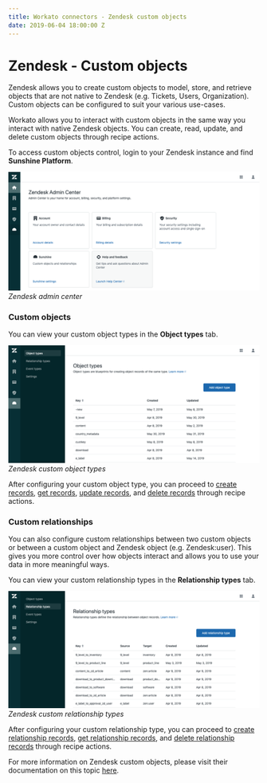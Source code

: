```yaml
---
title: Workato connectors - Zendesk custom objects
date: 2019-06-04 18:00:00 Z
---
```


# Zendesk - Custom objects

Zendesk allows you to create custom objects to model, store, and retrieve objects that are not native to Zendesk (e.g. Tickets, Users, Organization). Custom objects can be configured to suit your various use-cases.

Workato allows you to interact with custom objects in the same way you interact with native Zendesk objects. You can create, read, update, and delete custom objects through recipe actions.

To access custom objects control, login to your Zendesk instance and find **Sunshine Platform**.

![Zendesk admin center](/assets/images/connectors/zendesk/zendesk-admin-center.png)
*Zendesk admin center*

### Custom objects

You can view your custom object types in the **Object types** tab.

![Zendesk custom object types](/assets/images/connectors/zendesk/zendeks-custom-object-types.png)
*Zendesk custom object types*

After configuring your custom object type, you can proceed to [create records](/connectors/zendesk/create-custom-object-record-action.md), [get records](/connectors/zendesk/get-custom-object-record-by-id-action.md), [update records](/connectors/zendesk/update-custom-object-record-action.md), and [delete records](/connectors/zendesk/delete-custom-object-record-action.md) through recipe actions.

### Custom relationships

You can also configure custom relationships between two custom objects or between a custom object and Zendesk object (e.g. Zendesk:user). This gives you more control over how objects interact and allows you to use your data in more meaningful ways.

You can view your custom relationship types in the **Relationship types** tab.

![Zendesk custom relationship types](/assets/images/connectors/zendesk/zendesk-custom-relationship-types.png)
*Zendesk custom relationship types*

After configuring your custom relationship type, you can proceed to [create relationship records](/connectors/zendesk/create-relationship-record-action.md), [get relationship records](/connectors/zendesk/get-relationship-records-action.md), and [delete relationship records](/connectors/zendesk/delete-relationship-record-by-id-action.md) through recipe actions.

For more information on Zendesk custom objects, please visit their documentation on this topic [here](https://develop.zendesk.com/hc/en-us/articles/360002124307-What-is-the-Sunshine-platform).
